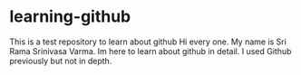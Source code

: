 # learning-github
This is a test repository to learn about github
Hi every one. My name is Sri Rama Srinivasa Varma. Im here to learn about github in detail. I used Github previously but not in depth.
